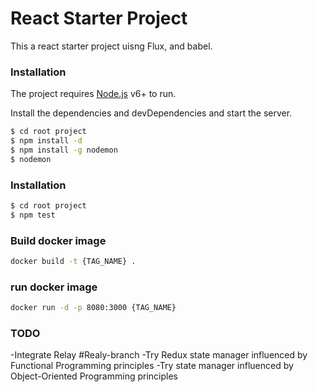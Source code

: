 # React Starter Project

This a react starter project uisng Flux, and babel.


### Installation

The project requires [Node.js](https://nodejs.org/) v6+ to run.

Install the dependencies and devDependencies and start the server.

```sh
$ cd root project
$ npm install -d
$ npm install -g nodemon
$ nodemon
```
### Installation 

```sh
$ cd root project
$ npm test
```
### Build docker image
```sh
docker build -t {TAG_NAME} .
```

### run docker image
```sh
docker run -d -p 8080:3000 {TAG_NAME}
```
### TODO
-Integrate Relay #Realy-branch
-Try Redux state manager influenced by Functional Programming principles
-Try state manager influenced by Object-Oriented Programming principles